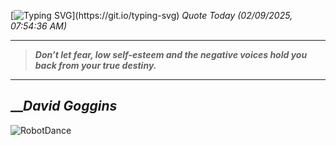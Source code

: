 [![Typing SVG](https://readme-typing-svg.herokuapp.com?font=Press+Start+2P&color=C2F784&size=35&width=900&height=100&lines=Hello+World%2C+I'm+Hung+!)](https://git.io/typing-svg) 
_Quote Today (02/09/2025, 07:54:36 AM)_
___
>**_Don’t let fear, low self-esteem and the negative voices hold you back from your true destiny._**
___

## __**_David Goggins_**

![RobotDance](src/assets/images/robot-dancing-dribble.gif?style=center)
